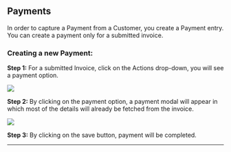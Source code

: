 <!-- base_template: frappe_io/www/accounting/accounting_base.html -->
<!-- add-next-prev-links -->
## Payments

In order to capture a Payment from a Customer, you create a Payment entry. You can create a payment only for a submitted invoice.

### Creating a new Payment:

**Step 1:** For a submitted Invoice, click on the Actions drop-down, you will see a payment option.

<img  src="/accounting/assets/img/paymentoption.png"
      class="screenshot"
/>

**Step 2:** By clicking on the payment option, a payment modal will appear in which most of the details will already be fetched from the invoice.

<img  src="/accounting/assets/img/paymentmodal.png"
      class="screenshot"
/>

**Step 3:** By clicking on the save button, payment will be completed.

---
